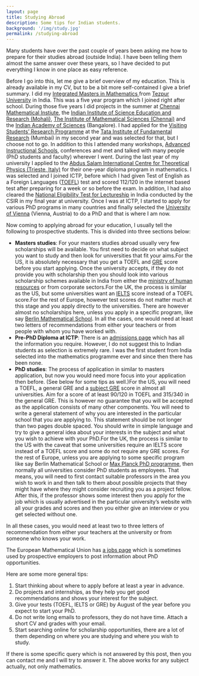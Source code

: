 ```yaml
---
layout: page
title: Studying Abroad
description: Some tips for Indian students.
background: '/img/study.jpg'
permalink: /studying-abroad
---
```


Many students have over the past couple of years been asking me how to prepare for their studies abroad (outside India). I have been telling them almost the same answer over these years, so I have decided to put everything I know in one place as easy reference.

Before I go into this, let me give a brief overview of my education. This is already available in my CV, but to be a bit more self-contained I give a brief summary. I did my [Integrated Masters in Mathematics ](http://www.tezu.ernet.in/dmaths/)from [Tezpur University](http://www.tezu.ernet.in/) in India. This was a five year program which I joined right after school. During those five years I did projects in the summer at [Chennai Mathematical Instiute](http://www.cmi.ac.in), the [Indian Institute of Science Education and Research (Mohali)](http://www.iisermohali.ac.in/), [The Institute of Mathematical Sciences (Chennai)](https://www.imsc.res.in/) and the [Indian Academy of Sciences](http://www.ias.ac.in/) (Bangalore). I had applied for the [Visiting Students’ Research Programme](http://www.tifr.res.in/~vsrp/) at the [Tata Institute of Fundamental Research](http://www.tifr.res.in/) (Mumbai) in my second year and was selected for that, but I choose not to go. In addition to this I attended many workshops, [Advanced Instructional Schools](http://atmschools.org/), conferences and met and talked with many people (PhD students and faculty) wherever I went. During the last year of my university I applied to the [Abdus Salam International Centre for Theoretical Physics (Trieste, Italy)](https://www.ictp.it/) for their one-year diploma program in mathematics. I was selected and I joined ICTP, before which I had given Test of English as a Foreign Languages ([TOEFL](https://www.ets.org/toefl)) test and scored 112/120 in the internet based test after preparing for a week or so before the exam. In addition, I had also cleared the [National Eligibility Test for Lectureship](http://csirhrdg.res.in/) in India conducted by the CSIR in my final year at university. Once I was at ICTP, I started to apply for various PhD programs in many countries and finally selected the [University of Vienna](http://www.univie.ac.at/) (Vienna, Austria) to do a PhD and that is where I am now.

Now coming to applying abroad for your education, I usually tell the following to prospective students. This is divided into three sections below:

- **Masters studies**: For your masters studies abroad usually very few scholarships will be available. You first need to decide on what subject you want to study and then look for universities that fit your aims.For the US, it is absolutely necessary that you get a TOEFL and [GRE](https://www.ets.org/gre) score before you start applying. Once the university accepts, if they do not provide you with scholarship then you should look into various scholarship schemes available in India from either the [ministry of human resources](http://mhrd.gov.in/scholarships) or from corporate sectors.For the UK, the process is similar as the US, but some universities want an [IELTS](https://www.ielts.org/) score instead of a TOEFL score.For the rest of Europe, however test scores do not matter much at this stage and you apply directly to the universities. There are however almost no scholarships here, unless you apply in a specific program, like say [Berlin Mathematical School](https://www.math-berlin.de/). In all the cases, one would need at least two letters of recommendations from either your teachers or from people with whom you have worked with.
- **Pre-PhD Diploma at ICTP**: There is an [admissions page](https://diploma.ictp.it/application-and-admission.aspx) which has all the information you require. However, I do not suggest this to Indian students as selection is extremely rare. I was the first student from India selected into the mathematics programme ever and since then there has been none.
- **PhD studies**: The process of application in similar to masters application, but now you would need more focus into your application then before. (See below for some tips as well.)For the US, you will need a TOEFL, a general GRE and a [subject GRE](https://www.ets.org/gre/subject/about) score in almost all universities. Aim for a score of at least 90/120 in TOEFL and 315/340 in the general GRE. This is however no guarantee that you will be accepted as the application consists of many other components. You will need to write a general statement of why you are interested in the particular school that you are applying to. This statement should be not longer than two pages double spaced. You should write in simple language and try to give a general idea about your interests in the subject and what you wish to achieve with your PhD.For the UK, the process is similar to the US with the caveat that some universities require an IELTS score instead of a TOEFL score and some do not require any GRE scores. For the rest of Europe, unless you are applying to some specific program like say Berlin Mathematical School or [Max Planck PhD programme](https://www.mpg.de/en/imprs), then normally all universities consider PhD students as employees. That means, you will need to first contact suitable professors in the area you wish to work in and then talk to them about possible projects that they might have where they might consider recruiting you as a project fellow. After this, if the professor shows some interest then you apply for the job which is usually advertised in the particular university’s website with all your grades and scores and then you either give an interview or you get selected without one.

In all these cases, you would need at least two to three letters of recommendation from either your teachers at the university or from someone who knows your work.

The European Mathematical Union has [a jobs page](http://euro-math-soc.eu/jobs) which is sometimes used by prospective employers to post information about PhD opportunities.

Here are some more general tips:

1. Start thinking about where to apply before at least a year in advance.
2. Do projects and internships, as they help you get good recommendations and shows your interest for the subject.
3. Give your tests (TOEFL, IELTS or GRE) by August of the year before you expect to start your PhD.
4. Do not write long emails to professors, they do not have time. Attach a short CV and grades with your email.
5. Start searching online for scholarship opportunities, there are a lot of them depending on where you are studying and where you wish to study.

If there is some specific query which is not answered by this post, then you can contact me and I will try to answer it. The above works for any subject actually, not only mathematics.


